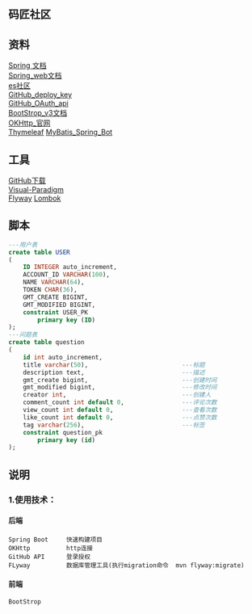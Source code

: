 ## 码匠社区

## 资料
[Spring 文档](https://spring.io/guides)        
[Spring_web文档](https://spring.io/guides/gs/serving-web-content/)         
[es社区](https://elasticsearch.cn/explore/category-2)      
[GitHub_deploy_key](https://developer.github.com/v3/guides/managing-deploy-keys/#deploy-keys)        
[GitHub_OAuth_api](https://developer.github.com/apps/building-oauth-apps/creating-an-oauth-app/)        
[BootStrop_v3文档](https://getbootstrap.com/docs/3.3/components/#navbar)  
[OKHttp_官网](https://square.github.io/okhttp/)      
[Thymeleaf](https://www.thymeleaf.org/doc/tutorials/3.0/usingthymeleaf.html) 
[MyBatis_Spring_Bot](http://www.mybatis.org/spring-boot-starter/mybatis-spring-boot-autoconfigure/index.html)
## 工具
[GitHub下载](https://git-scm.com/download)        
[Visual-Paradigm](https://www.visual-paradigm.com)      
[Flyway](https://flywaydb.org/getstarted/firststeps/maven)
[Lombok](https://www.projectlombok.org/)
##  脚本
```sql
---用户表
create table USER
(
	ID INTEGER auto_increment,
	ACCOUNT_ID VARCHAR(100),
	NAME VARCHAR(64),
	TOKEN CHAR(36),
	GMT_CREATE BIGINT,
	GMT_MODIFIED BIGINT,
	constraint USER_PK
		primary key (ID)
);
---问题表
create table question
(
	id int auto_increment,
	title varchar(50),                          ---标题
	description text,                           ---描述
	gmt_create bigint,                          ---创建时间
	gmt_modified bigint,                        ---修改时间
	creator int,                                ---创建人
	comment_count int default 0,                ---评论次数
	view_count int default 0,                   ---查看次数
	like_count int default 0,                   ---点赞次数
	tag varchar(256),                           ---标签
	constraint question_pk
		primary key (id)
);

```

##  说明 
### 1.使用技术：
#### 后端 
    Spring Boot     快速构建项目
    OKHttp          http连接
    GitHub API      登录授权
    FLyway          数据库管理工具(执行migration命令  mvn flyway:migrate)
#### 前端
    BootStrop
 
